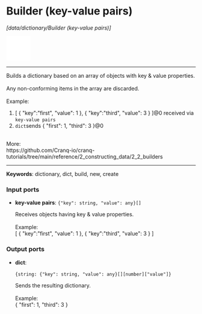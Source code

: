 # Builder (key-value pairs)

_[data/dictionary/Builder (key-value pairs)]_

![icon](</assets/icons/cbb85c56-3c8f-4e5e-afdd-a9dd9e84385d.png>)

---

Builds a dictionary based on an array of objects with key & value properties.<br>
<br>
Any non-conforming items in the array are discarded.<br>
<br>
Example:<br>
1. [ { "key":"first", "value": 1 }, { "key":"third", "value": 3 } ]@0 received via `key-value pairs`<br>
2. `dict`sends { "first": 1, "third": 3 }@0<br>
<br>
More:<br>
https://github.com/Cranq-io/cranq-tutorials/tree/main/reference/2_constructing_data/2_2_builders<br>

---

__Keywords__: dictionary, dict, build, new, create

### Input ports

* __key-value pairs__: ` {"key": string, "value": any}[] `

    Receives objects having key & value properties.<br>
    <br>
    Example:<br>
    [ { "key":"first", "value": 1 }, { "key":"third", "value": 3 } ]<br>

### Output ports

* __dict__: 
    ```
    {string: {"key": string, "value": any}[][number]["value"]}
    ```

    Sends the resulting dictionary.<br>
    <br>
    Example:<br>
    { "first": 1, "third": 3 }<br>

